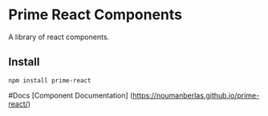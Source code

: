# Prime React Components

A library of react components.

## Install 
```
npm install prime-react
```

#Docs
[Component Documentation] (https://noumanberlas.github.io/prime-react/)